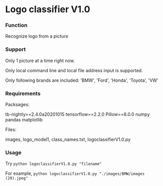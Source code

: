 # Logo classifier V1.0

### Function

Recognize logo from a picture 

### Support

Only 1 picture at a time right now.

Only local command line and local file address input is supported.

Only following brands are included:
'BMW', 'Ford', 'Honda', 'Toyota', 'VW'

### Requirements

Packsages:

tb-nightly==2.4.0a20201015
tensorflow==2.2.0
Pillow==8.0.0
numpy 
pandas 
matplotlib

Files:

images, logo_model1, class_names.txt, logoclassifierV1.0.py


### Usage

Try `python logoclassifierV1.0.py "filename"`

For example, `python logoclassifierV1.0.py "./images/BMW/images (29).jpeg"`

